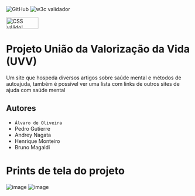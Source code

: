 <img alt="GitHub" src="https://img.shields.io/github/license/Alvaro-Siqueira-Silva/2emia-projeto">
<img alt="w3c validador" src="https://img.shields.io/w3c-validation/html?targetUrl=https%3A%2F%2Falvaro-siqueira-silva.github.io%2F2emia-projeto%2F">  

<p>
<a href="http://jigsaw.w3.org/css-validator/check/referer">
    <img style="border:0;width:88px;height:31px"
        src="http://jigsaw.w3.org/css-validator/images/vcss-blue"
        alt="CSS válido!" />
    </a>
</p>

# Projeto União da Valorização da Vida (UVV)
Um site que hospeda diversos artigos sobre saúde mental e métodos de autoajuda, também é possível ver uma lista com links de outros sites de ajuda com saúde mental 
## Autores
- ` Álvaro de Oliveira `
- Pedro Gutierre
- Andrey Nagata
- Henrique Monteiro
- Bruno Magaldi

# Prints de tela do projeto
![image](https://user-images.githubusercontent.com/84384180/203592319-bceeec90-ada1-4716-be4c-65a14e5d5a63.png)
![image](https://user-images.githubusercontent.com/84384180/203592516-bb5b4975-9863-4e37-9b14-17a561e0ad92.png)

